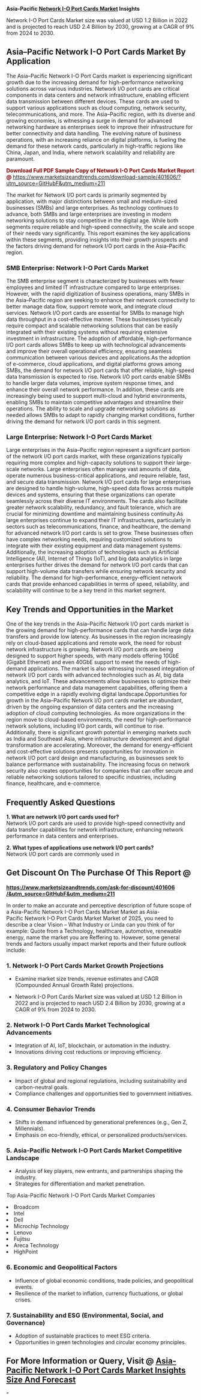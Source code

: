 <p><strong>Asia-Pacific&nbsp;<a href=""https://www.marketsizeandtrends.com/download-sample/401606/&amp;utm_source=GitHubF&amp;utm_medium=211"">Network I-O Port Cards Market</a> Insights</strong></p><p>Network I-O Port Cards Market size was valued at USD 1.2 Billion in 2022 and is projected to reach USD 2.4 Billion by 2030, growing at a CAGR of 9% from 2024 to 2030.</p><p><h2>Asia–Pacific Network I-O Port Cards Market By Application</h2><p>The Asia–Pacific Network I-O Port Cards market is experiencing significant growth due to the increasing demand for high-performance networking solutions across various industries. Network I/O port cards are critical components in data centers and network infrastructure, enabling efficient data transmission between different devices. These cards are used to support various applications such as cloud computing, network security, telecommunications, and more. The Asia–Pacific region, with its diverse and growing economies, is witnessing a surge in demand for advanced networking hardware as enterprises seek to improve their infrastructure for better connectivity and data handling. The evolving nature of business operations, with an increasing reliance on digital platforms, is fueling the demand for these network cards, particularly in high-traffic regions like China, Japan, and India, where network scalability and reliability are paramount.<p><strong><span style="color: #800000;">Download Full PDF Sample Copy of Network I-O Port Cards Market Report @</span>&nbsp;</strong><a href="https://www.marketsizeandtrends.com/download-sample/401606/?utm_source=GitHubF&amp;utm_medium=211" target="_blank">https://www.marketsizeandtrends.com/download-sample/401606/?utm_source=GitHubF&amp;utm_medium=211</a></p>The market for Network I/O port cards is primarily segmented by application, with major distinctions between small and medium-sized businesses (SMBs) and large enterprises. As technology continues to advance, both SMBs and large enterprises are investing in modern networking solutions to stay competitive in the digital age. While both segments require reliable and high-speed connectivity, the scale and scope of their needs vary significantly. This report examines the key applications within these segments, providing insights into their growth prospects and the factors driving demand for network I/O port cards in the Asia–Pacific region.</p><h3>SMB Enterprise: Network I-O Port Cards Market</h3><p>The SMB enterprise segment is characterized by businesses with fewer employees and limited IT infrastructure compared to large enterprises. However, with the rapid digitization of business operations, many SMBs in the Asia–Pacific region are seeking to enhance their network connectivity to better manage data flow, support remote work, and integrate cloud services. Network I/O port cards are essential for SMBs to manage high data throughput in a cost-effective manner. These businesses typically require compact and scalable networking solutions that can be easily integrated with their existing systems without requiring extensive investment in infrastructure. The adoption of affordable, high-performance I/O port cards allows SMBs to keep up with technological advancements and improve their overall operational efficiency, ensuring seamless communication between various devices and applications.As the adoption of e-commerce, cloud applications, and digital platforms grows among SMBs, the demand for network I/O port cards that offer reliable, high-speed data transmission is expected to rise. Network I/O port cards enable SMBs to handle larger data volumes, improve system response times, and enhance their overall network performance. In addition, these cards are increasingly being used to support multi-cloud and hybrid environments, enabling SMBs to maintain competitive advantages and streamline their operations. The ability to scale and upgrade networking solutions as needed allows SMBs to adapt to rapidly changing market conditions, further driving the demand for network I/O port cards in this segment.</p><h3>Large Enterprise: Network I-O Port Cards Market</h3><p>Large enterprises in the Asia–Pacific region represent a significant portion of the network I/O port cards market, with these organizations typically requiring more complex and high-capacity solutions to support their large-scale networks. Large enterprises often manage vast amounts of data, operate numerous business-critical applications, and require reliable, fast, and secure data transmission. Network I/O port cards for large enterprises are designed to handle high-volume, high-speed data flows across multiple devices and systems, ensuring that these organizations can operate seamlessly across their diverse IT environments. The cards also facilitate greater network scalability, redundancy, and fault tolerance, which are crucial for minimizing downtime and maintaining business continuity.As large enterprises continue to expand their IT infrastructures, particularly in sectors such as telecommunications, finance, and healthcare, the demand for advanced network I/O port cards is set to grow. These businesses often have complex networking needs, requiring customized solutions to integrate with their existing equipment and data management systems. Additionally, the increasing adoption of technologies such as Artificial Intelligence (AI), Internet of Things (IoT), and big data analytics in large enterprises further drives the demand for network I/O port cards that can support high-volume data transfers while ensuring network security and reliability. The demand for high-performance, energy-efficient network cards that provide enhanced capabilities in terms of speed, reliability, and scalability will continue to be a key trend in this market segment.</p><h2>Key Trends and Opportunities in the Market</h2><p>One of the key trends in the Asia–Pacific Network I/O port cards market is the growing demand for high-performance cards that can handle large data transfers and provide low latency. As businesses in the region increasingly rely on cloud-based applications and remote work, the need for robust network infrastructure is growing. Network I/O port cards are being designed to support higher speeds, with many models offering 10GbE (Gigabit Ethernet) and even 40GbE support to meet the needs of high-demand applications. The market is also witnessing increased integration of network I/O port cards with advanced technologies such as AI, big data analytics, and IoT. These advancements allow businesses to optimize their network performance and data management capabilities, offering them a competitive edge in a rapidly evolving digital landscape.Opportunities for growth in the Asia–Pacific Network I/O port cards market are abundant, driven by the ongoing expansion of data centers and the increasing adoption of cloud computing technologies. As more organizations in the region move to cloud-based environments, the need for high-performance network solutions, including I/O port cards, will continue to rise. Additionally, there is significant growth potential in emerging markets such as India and Southeast Asia, where infrastructure development and digital transformation are accelerating. Moreover, the demand for energy-efficient and cost-effective solutions presents opportunities for innovation in network I/O port card design and manufacturing, as businesses seek to balance performance with sustainability. The increasing focus on network security also creates opportunities for companies that can offer secure and reliable networking solutions tailored to specific industries, including finance, healthcare, and e-commerce.</p><h2>Frequently Asked Questions</h2><p><strong>1. What are network I/O port cards used for?</strong><br>Network I/O port cards are used to provide high-speed connectivity and data transfer capabilities for network infrastructure, enhancing network performance in data centers and enterprises.</p><p><strong>2. What types of applications use network I/O port cards?</strong><br>Network I/O port cards are commonly used in</p><h2><strong>Get Discount On The Purchase Of This Report @&nbsp;</strong></h2><p><strong><a href=""https://www.marketsizeandtrends.com/ask-for-discount/401606/&amp;utm_source=GitHubF&amp;utm_medium=211"" target=""_blank"">https://www.marketsizeandtrends.com/ask-for-discount/401606<br />/&amp;utm_source=GitHubF&amp;utm_medium=211</a></strong></p><p>In order to make an accurate and perceptive description of future scope of a Asia-Pacific&nbsp;Network I-O Port Cards Market Market as Asia-Pacific&nbsp;Network I-O Port Cards Market Market of 2025, you need to describe a clear Vision &ndash; What Industry or Linda can you think of for example: Quote from a Technology, healthcare, automotive, renewable energy, name the market you are Reffering to. However, some general trends and factors usually impact market reports and their future outlook include:</p><h3>1.&nbsp;<strong>Network I-O Port Cards Market Growth Projections</strong></h3><ul><li>Examine market size trends, revenue estimates and CAGR (Compounded Annual Growth Rate) projections.</li><li><p>Network I-O Port Cards Market size was valued at USD 1.2 Billion in 2022 and is projected to reach USD 2.4 Billion by 2030, growing at a CAGR of 9% from 2024 to 2030.</p></li></ul><h3>2.&nbsp;<strong>Network I-O Port Cards Market Technological Advancements</strong></h3><ul><li>Integration of AI, IoT, blockchain, or automation in the industry.</li><li>Innovations driving cost reductions or improving efficiency.</li></ul><h3>3.&nbsp;<strong>Regulatory and Policy Changes</strong></h3><ul><li>Impact of global and regional regulations, including sustainability and carbon-neutral goals.</li><li>Compliance challenges and opportunities tied to government initiatives.</li></ul><h3>4.&nbsp;<strong>Consumer Behavior Trends</strong></h3><ul><li>Shifts in demand influenced by generational preferences (e.g., Gen Z, Millennials).</li><li>Emphasis on eco-friendly, ethical, or personalized products/services.</li></ul><h3>5.&nbsp;<strong>Asia-Pacific Network I-O Port Cards Market Competitive Landscape</strong></h3><ul><li>Analysis of key players, new entrants, and partnerships shaping the industry.</li><li>Strategies for differentiation and market penetration.</li></ul><p data-pm-slice=""1 1 []"">Top Asia-Pacific Network I-O Port Cards Market Companies</p><div data-test-id=""""><p><li>Broadcom</li><li> Intel</li><li> Dell</li><li> Microchip Technology</li><li> Lenovo</li><li> Fujitsu</li><li> Areca Technology</li><li> HighPoint</li></p></div><h3>6.&nbsp;<strong>Economic and Geopolitical Factors</strong></h3><ul><li>Influence of global economic conditions, trade policies, and geopolitical events.</li><li>Resilience of the market to inflation, currency fluctuations, or global crises.</li></ul><h3>7.&nbsp;<strong>Sustainability and ESG (Environmental, Social, and Governance)</strong></h3><ul><li>Adoption of sustainable practices to meet ESG criteria.</li><li>Opportunities in green technologies and circular economy principles.</li></ul><h2><strong>For More Information or Query, Visit @&nbsp;</strong><a href=""https://www.verifiedmarketreports.com/product/network-i-o-port-cards-market/"" target=""_blank"">Asia-Pacific Network I-O Port Cards Market Insights Size And Forecast</a></h2>"
